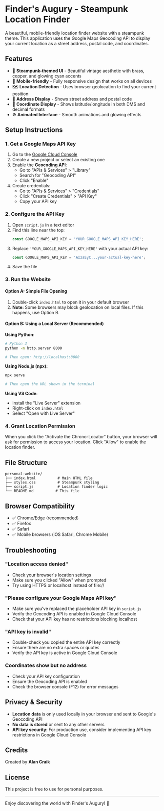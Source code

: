 # Finder's Augury - Steampunk Location Finder

A beautiful, mobile-friendly location finder website with a steampunk theme. This application uses the Google Maps Geocoding API to display your current location as a street address, postal code, and coordinates.

## Features

- 🎨 **Steampunk-themed UI** - Beautiful vintage aesthetic with brass, copper, and glowing cyan accents
- 📱 **Mobile-friendly** - Fully responsive design that works on all devices
- 🗺️ **Location Detection** - Uses browser geolocation to find your current position
- 📍 **Address Display** - Shows street address and postal code
- 🧭 **Coordinate Display** - Shows latitude/longitude in both DMS and decimal formats
- ⚙️ **Animated Interface** - Smooth animations and glowing effects

## Setup Instructions

### 1. Get a Google Maps API Key

1. Go to the [Google Cloud Console](https://console.cloud.google.com/)
2. Create a new project or select an existing one
3. Enable the **Geocoding API**:
   - Go to "APIs & Services" > "Library"
   - Search for "Geocoding API"
   - Click "Enable"
4. Create credentials:
   - Go to "APIs & Services" > "Credentials"
   - Click "Create Credentials" > "API Key"
   - Copy your API key

### 2. Configure the API Key

1. Open `script.js` in a text editor
2. Find this line near the top:
   ```javascript
   const GOOGLE_MAPS_API_KEY = 'YOUR_GOOGLE_MAPS_API_KEY_HERE';
   ```
3. Replace `'YOUR_GOOGLE_MAPS_API_KEY_HERE'` with your actual API key:
   ```javascript
   const GOOGLE_MAPS_API_KEY = 'AIzaSyC...your-actual-key-here';
   ```
4. Save the file

### 3. Run the Website

#### Option A: Simple File Opening
1. Double-click `index.html` to open it in your default browser
2. **Note:** Some browsers may block geolocation on local files. If this happens, use Option B.

#### Option B: Using a Local Server (Recommended)

**Using Python:**
```bash
# Python 3
python -m http.server 8000

# Then open: http://localhost:8000
```

**Using Node.js (npx):**
```bash
npx serve

# Then open the URL shown in the terminal
```

**Using VS Code:**
- Install the "Live Server" extension
- Right-click on `index.html`
- Select "Open with Live Server"

### 4. Grant Location Permission

When you click the "Activate the Chrono-Locator" button, your browser will ask for permission to access your location. Click "Allow" to enable the location finder.

## File Structure

```
personal-website/
├── index.html          # Main HTML file
├── styles.css          # Steampunk styling
├── script.js           # Location finder logic
└── README.md          # This file
```

## Browser Compatibility

- ✅ Chrome/Edge (recommended)
- ✅ Firefox
- ✅ Safari
- ✅ Mobile browsers (iOS Safari, Chrome Mobile)

## Troubleshooting

### "Location access denied"
- Check your browser's location settings
- Make sure you clicked "Allow" when prompted
- Try using HTTPS or localhost instead of file://

### "Please configure your Google Maps API key"
- Make sure you've replaced the placeholder API key in `script.js`
- Verify the Geocoding API is enabled in Google Cloud Console
- Check that your API key has no restrictions blocking localhost

### "API key is invalid"
- Double-check you copied the entire API key correctly
- Ensure there are no extra spaces or quotes
- Verify the API key is active in Google Cloud Console

### Coordinates show but no address
- Check your API key configuration
- Ensure the Geocoding API is enabled
- Check the browser console (F12) for error messages

## Privacy & Security

- **Location data** is only used locally in your browser and sent to Google's Geocoding API
- **No data is stored** or sent to any other servers
- **API key security**: For production use, consider implementing API key restrictions in Google Cloud Console

## Credits

Created by **Alan Craik**

## License

This project is free to use for personal purposes.

---

Enjoy discovering the world with Finder's Augury! 🧭
